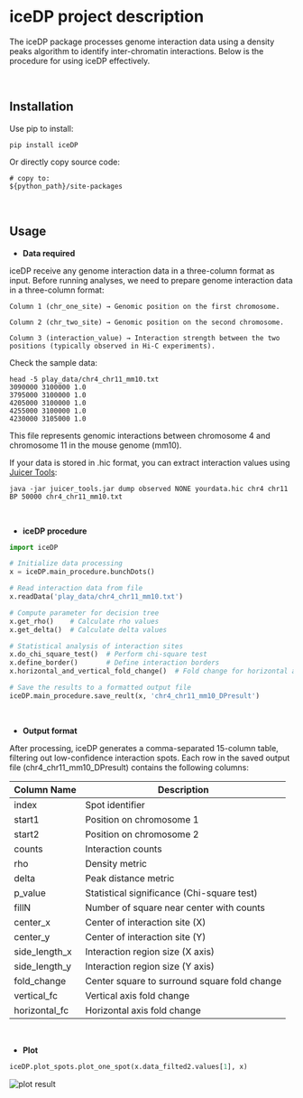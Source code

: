
# iceDP project description
The iceDP package processes genome interaction data using a density peaks algorithm to identify inter-chromatin interactions. Below is the procedure for using iceDP effectively.

<br>

## Installation
Use pip to install:
```shell
pip install iceDP
```

Or directly copy source code:
```shell
# copy to:
${python_path}/site-packages
```

<br>

## Usage
* **Data required**

iceDP receive any genome interaction data in a three-column format as input. Before running analyses, we need to prepare genome interaction data in a three-column format:

    Column 1 (chr_one_site) → Genomic position on the first chromosome.

    Column 2 (chr_two_site) → Genomic position on the second chromosome.

    Column 3 (interaction_value) → Interaction strength between the two positions (typically observed in Hi-C experiments).

 Check the sample data:
```shell
head -5 play_data/chr4_chr11_mm10.txt
3090000 3100000 1.0
3795000 3100000 1.0
4205000 3100000 1.0
4255000 3100000 1.0
4230000 3105000 1.0
```
  This file represents genomic interactions between chromosome 4 and chromosome 11 in the mouse genome (mm10).


  If your data is stored in .hic format, you can extract interaction values using [Juicer Tools](https://github.com/aidenlab/juicertools):

```shell
java -jar juicer_tools.jar dump observed NONE yourdata.hic chr4 chr11 BP 50000 chr4_chr11_mm10.txt
```

<br>

* **iceDP procedure**
```python
import iceDP

# Initialize data processing
x = iceDP.main_procedure.bunchDots()

# Read interaction data from file
x.readData('play_data/chr4_chr11_mm10.txt')

# Compute parameter for decision tree
x.get_rho()    # Calculate rho values
x.get_delta()  # Calculate delta values

# Statistical analysis of interaction sites
x.do_chi_square_test()  # Perform chi-square test
x.define_border()       # Define interaction borders
x.horizontal_and_vertical_fold_change()  # Fold change for horizontal and vertical

# Save the results to a formatted output file
iceDP.main_procedure.save_reult(x, 'chr4_chr11_mm10_DPresult')
```

<br>

* **Output format**

After processing, iceDP generates a comma-separated 15-column table, filtering out low-confidence interaction spots. Each row in the saved output file (chr4_chr11_mm10_DPresult) contains the following columns:

| Column Name     | Description                                      |
|----------------|--------------------------------------------------|
| index          | Spot identifier                                  |
| start1         | Position on chromosome 1                        |
| start2         | Position on chromosome 2                        |
| counts         | Interaction counts                              |
| rho            | Density metric                      |
| delta          | Peak distance metric                            |
| p_value        | Statistical significance (Chi-square test)      |
| fillN          | Number of square near center with counts                          |
| center_x       | Center of interaction site (X)                  |
| center_y       | Center of interaction site (Y)                  |
| side_length_x  | Interaction region size (X axis)                |
| side_length_y  | Interaction region size (Y axis)                |
| fold_change    | Center square to surround square fold change                             |
| vertical_fc    | Vertical axis fold change                       |
| horizontal_fc  | Horizontal axis fold change                     |

<br>

* **Plot**
```python
iceDP.plot_spots.plot_one_spot(x.data_filted2.values[1], x)
```
![plot result ](https://github.com/CreataNameIsHard/iceDP/blob/main/image/bin1_72275000_bin2_101650000.png)

